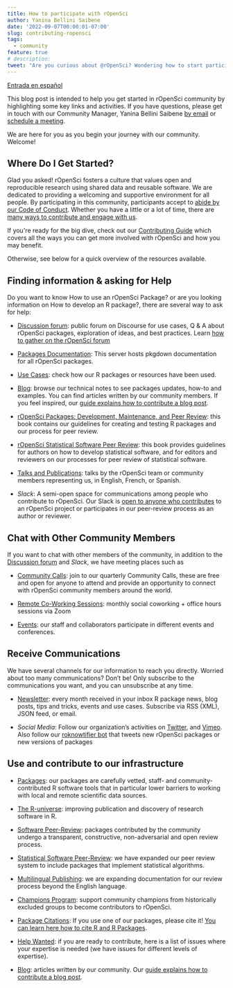 ```yaml
---
title: How to participate with rOpenSci 
author: Yanina Bellini Saibene
date: '2022-09-07T00:00:01-07:00'
slug: contributing-ropensci
tags:
  - community
feature: true  
# description: 
tweet: "Are you curious about @rOpenSci? Wondering how to start participating? 🤔 Glad you asked! A summary on how to get involved with us!" 
---
```


[Entrada en español](/blog/2022/09/07/contributing-es/)

This blog post is intended to help you get started in rOpenSci community by highlighting some key links and activities. If you have questions, please get in touch with our Community Manager, Yanina Bellini Saibene [by email](yabellini@ropensci.org) or [schedule a meeting](https://calendly.com/yabellini-ropensci/). 

We are here for you as you begin your journey with our community. Welcome!


## Where Do I Get Started?

Glad you asked! rOpenSci fosters a culture that values open and reproducible research using shared data and reusable software. We are dedicated to providing a welcoming and supportive environment for all people. By participating in this community, participants accept to [abide by our Code of Conduct](/code-of-conduct/). Whether you have a little or a lot of time, there are [many ways to contribute and engage with us](https://contributing.ropensci.org/).

If you're ready for the big dive, check out our [Contributing Guide](https://contributing.ropensci.org/) which covers all the ways you can get more involved with rOpenSci and how you may benefit. 

Otherwise, see below for a quick overview of the resources available.

## Finding information & asking for Help

Do you want to know How to use an rOpenSci Package? or are you looking information on How to develop an R package?, there are several way to ask for help:

* [Discussion forum](https://discuss.ropensci.org/): public forum on Discourse for use cases, Q & A about rOpenSci packages, exploration of ideas, and best practices. Learn [how to gather on the rOpenSci forum](/blog/2022/01/11/ropensci-forum/)

* [Packages Documentation](https://docs.ropensci.org/): This server hosts pkgdown documentation for all rOpenSci packages.

* [Use Cases](https://ropensci.org/usecases/): check how our R packages or resources have been used.

* [Blog](/blog/): browse our technical notes to see packages updates, how-to and examples. You can find articles written by our community members. If you feel inspired, our [guide explains how to contribute a blog post](https://blogguide.ropensci.org/).

* [rOpenSci Packages: Development, Maintenance, and Peer Review](https://devguide.ropensci.org/): this book contains our guidelines for creating and testing R packages and our process for peer review.

* [rOpenSci Statistical Software Peer Review](https://stats-devguide.ropensci.org/): this book provides guidelines for authors on how to develop statistical software, and for editors and reviewers on our processes for peer review of statistical software.
* [Talks and Publications](https://github.com/talks-papers/): talks by the rOpenSci team or community members representing us, in English, French, or Spanish.
* _Slack_: A semi-open space for communications among people who contribute to rOpenSci. Our Slack is [open to anyone who contributes](https://ropensci.org/contact/) to an rOpenSci project or participates in our peer-review process as an author or reviewer.


## Chat with Other Community Members

If you want to chat with other members of the community, in addition to the [Discussion forum](https://discuss.ropensci.org/) and _Slack_, we have meeting places such as
 
* [Community Calls](/commcalls): join to our quarterly Community Calls, these are free and open for anyone to attend and provide an opportunity to connect with rOpenSci community members around the world.

* [Remote Co-Working Sessions](/blog/2021/08/17/coworking-sessions/): monthly social coworking + office hours sessions via Zoom

* [Events](https://ropensci.org/events/): our staff and collaborators participate in different events and conferences.

## Receive Communications

We have several channels for our information to reach you directly. Worried about too many communications? Don’t be! Only subscribe to the communications you want, and you can unsubscribe at any time.

* [Newsletter](https://ropensci.org/news/): every month received in your inbox R package news, blog posts, tips and tricks, events and use cases. Subscribe via RSS (XML), JSON feed, or email.

* _Social Media_: Follow our organization’s activities on [Twitter](https://twitter.com/rOpenSci), and [Vimeo](https://vimeo.com/ropensci). Also follow our [roknowtifier bot](https://twitter.com/roknowtifier) that tweets new rOpenSci packages or new versions of packages


## Use and contribute to our infrastructure

* [Packages](/packages/): our packages are carefully vetted, staff- and community-contributed R software tools that in particular lower barriers to working with local and remote scientific data sources.

* [The R-universe](/r-universe/): improving publication and discovery of research software in R.

* [Software Peer-Review](/software-review/): packages contributed by the community undergo a transparent, constructive, non-adversarial and open review process.

* [Statistical Software Peer-Review](/stat-software-review/): we have expanded our peer review system to include packages that implement statistical algorithms.

* [Multilingual Publishing](/blog/2021/12/20/inclusive-leadership-program/): we are expanding documentation for our review process beyond the English language.

* [Champions Program](/blog/2021/12/20/inclusive-leadership-program/): support community champions from historically excluded groups to become contributors to rOpenSci.

* [Package Citations](/citations/): If you use one of our packages, please cite it! [You can learn here how to cite R and R Packages](https://ropensci.org/blog/2021/11/16/how-to-cite-r-and-r-packages/).

* [Help Wanted](/help-wanted/): if you are ready to contribute, here is a list of issues where your expertise is needed (we have issues for different levels of expertise).



* [Blog](/blog/): articles written by our community. Our [guide explains how to contribute a blog post](https://blogguide.ropensci.org/).

